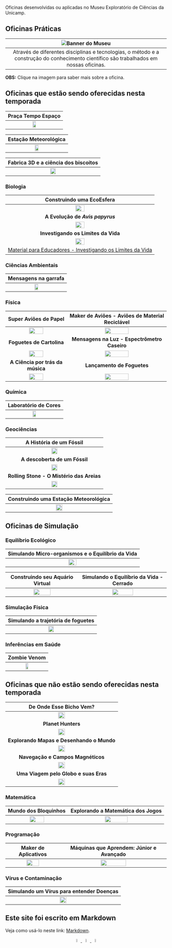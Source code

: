 Oficinas desenvolvidas ou aplicadas no Museu Exploratório de Ciências da Unicamp.

## Oficinas Práticas

|![Banner do Museu](museub-small.png)|
|:-----:|
|Através de diferentes disciplinas e tecnologias, o método e a construção do conhecimento científico são trabalhados em nossas oficinas.|

**OBS:** Clique na imagem para saber mais sobre a oficina.

## Oficinas que estão sendo oferecidas nesta temporada

|Praça Tempo Espaço|
|:------:|
|[<img src="praça.png" width="25%" height="25%">](praca/)|

|Estação Meteorológica|
|:------:|
|[<img src="estacao.png" width="25%" height="25%">](estacaometeorologica/)|

|Fabrica 3D e a ciência dos biscoitos|
|:------:|
|[<img src="biscoito.png" width="25%" height="25%">](fab3dbiscoito/)|


### Biologia

|**Construindo uma EcoEsfera**|
|:------:|
|[<img src="eco1.png" width="25%" height="25%">](ecoesfera/)|
|**A Evolução de _Avis papyrus_**|
[<img src="papiru1.png" width="25%" height="25%">](papyrus/)|
|**Investigando os Limites da Vida**|
|[<img src="vida1.png" width="25%" height="25%">](levedura/)|
|[Material para Educadores - Investigando os Limites da Vida](treinamento-levedura/) |


### Ciências Ambientais

|Mensagens na garrafa|
|:-----:|
|[<img src="garrafa1.png" width="25%" height="25%">](mensagemgarrafa/)|

### Física

|Super Aviões de Papel|Maker de Aviões - Aviões de Material Reciclável|
|:------:|:----:|
|[<img src="avipapel1.png" width="50%" height="50%">](avioes/)|[<img src="aviao1.png" width="50%" height="50%">](aviaomaker/)|
|**Foguetes de Cartolina**|**Mensagens na Luz - Espectrômetro Caseiro**|
|[<img src="foguete1.png" width="50%" height="50%">](foguetes/)|[<img src="luz1.png" width="50%" height="50%">](espectrometro/)|
| **A Ciência por trás da música**|**Lançamento de Foguetes**|**Aterrissagem Interplanetária**|
|[<img src="musica1.png" width="50%" height="50%">](musica/)|[<img src="lancamento.png" width="50%" height="50%">](lançamento/)|[<img src="aterissagem.png" width="50%" height="50%">](aterrinter/)|




### Química

|Laboratório de Cores|
|:------:|
|[<img src="cor1.png" width="25%" height="25%">](quimica-cores/)|

### Geociências

|**A História de um Fóssil**|
|:------:|
|[<img src="fossil1.png" width="25%" height="25%">](fossil/)|
|**A descoberta de um Fóssil**|
|[<img src="descof.png" width="25%" height="25%">](descobertafossil/)|
|**Rolling Stone - O Mistério das Areias**|
[<img src="rollingstone.png" width="25%" height="25%">](areiasmundo/)|

|Construindo uma Estação Meteorológica|
|:-----:|
|[<img src="construindo-estacao.png" width="25%" height="25%">](construindoestacao/)|



## Oficinas de Simulação

### Equilíbrio Ecológico

|Simulando Micro-organismos e o Equilíbrio da Vida|
|:------:|
|[<img src="mo.png" width="25%" height="25%">](https://bit.ly/museu-micro)|


|Construindo seu Aquário Virtual|Simulando o Equilíbrio da Vida - Cerrado|
|:------:|:------:|
|[<img src="aquario.png" width="50%" height="50%">](simula/aquarium-plus/)|[<img src="cerrado.png" width="50%" height="50%">](simula/cerrado/)|



### Simulação Física

|Simulando a trajetória de foguetes|
|:------:|
|[<img src="simufoguete.png" width="25%" height="25%">](simula/simufoguete/)|


### Inferências em Saúde

|Zombie Venom|
|:------:|
|[<img src="zombie.png" width="25%" height="25%">](https://bit.ly/museu-zumbi)|

## Oficinas que não estão sendo oferecidas nesta temporada

|**De Onde Esse Bicho Vem?**|
|:------:|
|[<img src="deonde1.png" width="25%" height="25%">](bicho/)|
|**Planet Hunters**|
|[<img src="planet1.png" width="25%" height="25%">](planet/)|
|**Explorando Mapas e Desenhando o Mundo**|
[<img src="mundo1.png" width="25%" height="25%">](mapas/)|
|**Navegação e Campos Magnéticos**|
|[<img src="nav.png" width="25%" height="25%">](camposmag/)|
|**Uma Viagem pelo Globo e suas Eras**|
[<img src="globo2.png" width="25%" height="25%">](globo3d/)|
### Matemática

|Mundo dos Bloquinhos|Explorando a Matemática dos Jogos|
|:------:|:----:|
|[<img src="bloquinho1.png" width="50%" height="50%">](bloquinhos/)|[<img src="jogos1.png" width="50%" height="50%">](jogosmatematica/)|


### Programação

|Maker de Aplicativos|Máquinas que Aprendem: Júnior e Avançado|
|:------:|:----:|
|[<img src="app.png" width="50%" height="50%">](appmaker/)|[<img src="maquina.png" width="50%" height="50%">](ml/)|
### Vírus e Contaminação

|Simulando um Vírus para entender Doenças|
|:------:|
|[<img src="virus.png" width="25%" height="25%">](simula/contagion/)|
## Este site foi escrito em Markdown

Veja como usá-lo neste link: [Markdown](docs/).

<div align="center">
  <a href="https://www.facebook.com/mcunicamp/">
    <img src="facebook-ícone.png" alt="https://www.facebook.com/mcunicamp/" width="5%" height="5%"> 
  <a href="https://www.instagram.com/mcunicamp/">
    <img src="instagram-ícone.png" alt="https://www.instagram.com/mcunicamp/" width="5%" height="5%"> 
  <a href="https://www.tiktok.com/@mcunicamp">
    <img src="tiktok-ícone.png" alt="https://www.tiktok.com/@mcunicamp" width="5%" height="5%">

